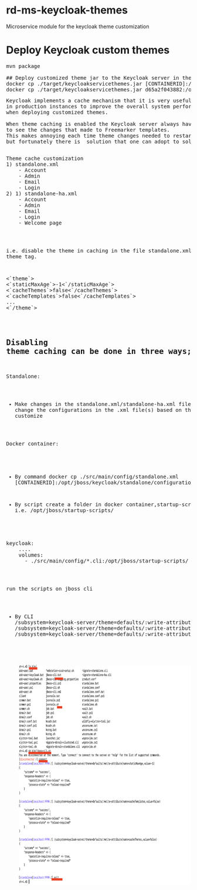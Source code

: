 # rd-ms-keycloak-themes
Microservice module for the keycloak theme customization

# Deploy Keycloak custom themes
<pre>
mvn package

## Deploy customized theme jar to the Keycloak server in the component of standalone/deployments
docker cp ./target/keycloakservicethemes.jar [CONTAINERID]:/opt/jboss/keycloak/standalone/deployments/
docker cp ./target/keycloakservicethemes.jar d65a2f043882:/opt/jboss/keycloak/standalone/deployments/
</pre>

<pre>
Keycloak implements a cache mechanism that it is very useful 
in production instances to improve the overall system performances 
when deploying customized themes. 

When theme caching is enabled the Keycloak server always have to restart
to see the changes that made to Freemarker templates. 
This makes annoying each time theme changes needed to restart, 
but fortunately there is  solution that one can adopt to solve the issue.

<pre>
Theme cache customization
1) standalone.xml
    - Account
    - Admin
    - Email
    - Login
2) 1) standalone-ha.xml
    - Account
    - Admin
    - Email
    - Login
    - Welcome page
</pre>

i.e. disable the theme in caching in the file standalone.xml file 
of theme tag.

<pre>
<`theme`>
<`staticMaxAge`>-1<`/staticMaxAge`>
<`cacheThemes`>false<`/cacheThemes`>
<`cacheTemplates`>false<`/cacheTemplates`>
...
<`/theme`>
</pre>

## Disabling theme caching can be done in three ways;
Standalone:
- Make changes in the standalone.xml/standalone-ha.xml file 
Manually change the configurations in the .xml file(s) based on the theme to customize

Docker container:
- By command
docker cp ./src/main/config/standalone.xml [CONTAINERID]:/opt/jboss/keycloak/standalone/configuration/standalone.xml 

- By script
create a folder in docker container,startup-scripts, i.e. /opt/jboss/startup-scripts/
<pre>
keycloak:
    ....
    volumes:
      - ./src/main/config/*.cli:/opt/jboss/startup-scripts/
</pre>

run the scripts on jboss cli 

- By CLI
/subsystem=keycloak-server/theme=defaults/:write-attribute(name=staticMaxAge,value=-1)
/subsystem=keycloak-server/theme=defaults/:write-attribute(name=cacheTemplates,value=false)
/subsystem=keycloak-server/theme=defaults/:write-attribute(name=cacheThemes,value=false)

<p>
    <img src="docs/cache-theme-customization-jboss-cli.png" width="800" height="600" />
</p>

</pre>